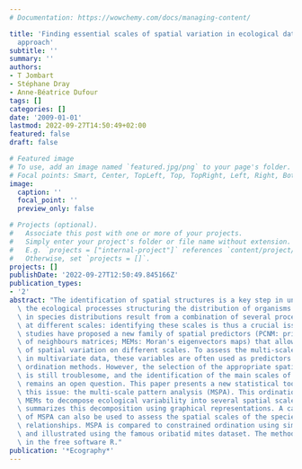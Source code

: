 ```yaml
---
# Documentation: https://wowchemy.com/docs/managing-content/

title: 'Finding essential scales of spatial variation in ecological data: a multivariate
  approach'
subtitle: ''
summary: ''
authors:
- T Jombart
- Stéphane Dray
- Anne-Béatrice Dufour
tags: []
categories: []
date: '2009-01-01'
lastmod: 2022-09-27T14:50:49+02:00
featured: false
draft: false

# Featured image
# To use, add an image named `featured.jpg/png` to your page's folder.
# Focal points: Smart, Center, TopLeft, Top, TopRight, Left, Right, BottomLeft, Bottom, BottomRight.
image:
  caption: ''
  focal_point: ''
  preview_only: false

# Projects (optional).
#   Associate this post with one or more of your projects.
#   Simply enter your project's folder or file name without extension.
#   E.g. `projects = ["internal-project"]` references `content/project/deep-learning/index.md`.
#   Otherwise, set `projects = []`.
projects: []
publishDate: '2022-09-27T12:50:49.845166Z'
publication_types:
- '2'
abstract: "The identification of spatial structures is a key step in understanding\
  \ the ecological processes structuring the distribution of organisms. Spatial patterns\
  \ in species distributions result from a combination of several processes occuring\
  \ at different scales: identifying these scales is thus a crucial issue. Recent\
  \ studies have proposed a new family of spatial predictors (PCNM: principal coordinates\
  \ of neighbours matrices; MEMs: Moran's eigenvectors maps) that allow for modelling\
  \ of spatial variation on different scales. To assess the multi-scale spatial patterns\
  \ in multivariate data, these variables are often used as predictors in constrained\
  \ ordination methods. However, the selection of the appropriate spatial predictors\
  \ is still troublesome, and the identification of the main scales of spatial variation\
  \ remains an open question. This paper presents a new statistical tool to tackle\
  \ this issue: the multi-scale pattern analysis (MSPA). This ordination method uses\
  \ MEMs to decompose ecological variability into several spatial scales and then\
  \ summarizes this decomposition using graphical representations. A canonical form\
  \ of MSPA can also be used to assess the spatial scales of the species-environment\
  \ relationships. MSPA is compared to constrained ordination using simulated data,\
  \ and illustrated using the famous oribatid mites dataset. The method is implemented\
  \ in the free software R."
publication: '*Ecography*'
---
```

